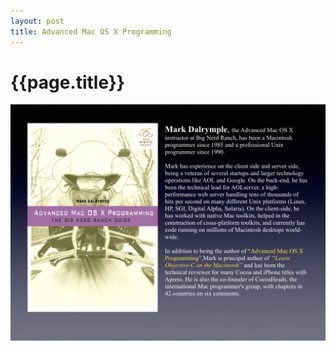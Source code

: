 ```yaml
---
layout: post
title: Advanced Mac OS X Programming
---
```

{{page.title}}
===========================
<img src="/images/posts/2019-04-02/Advanced_Mac_OS_X_Programming.jpeg">
